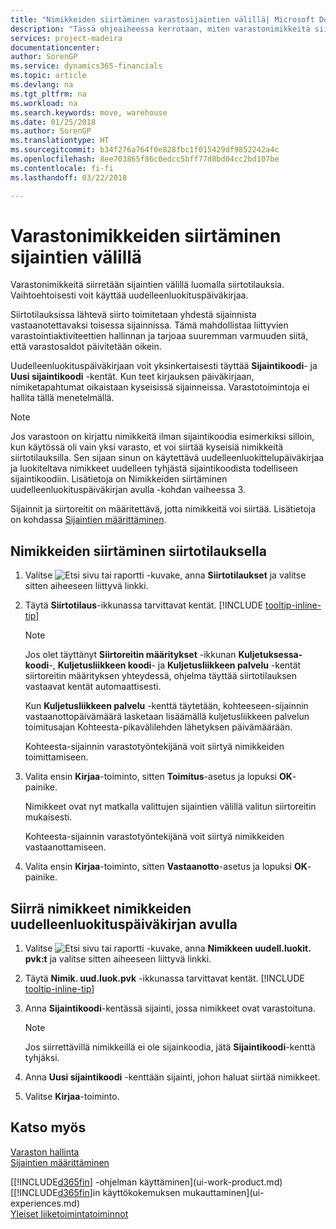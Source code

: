 ```yaml
---
title: "Nimikkeiden siirtäminen varastosijaintien välillä| Microsoft Docs"
description: "Tässä ohjeaiheessa kerrotaan, miten varastonimikkeitä siirretään varastosta toiseen joko uudelleenluokituspäiväkirjan tai siirtotilausten avulla."
services: project-madeira
documentationcenter: 
author: SorenGP
ms.service: dynamics365-financials
ms.topic: article
ms.devlang: na
ms.tgt_pltfrm: na
ms.workload: na
ms.search.keywords: move, warehouse
ms.date: 01/25/2018
ms.author: SorenGP
ms.translationtype: HT
ms.sourcegitcommit: b34f276a764f0e828fbc1f015429df9852242a4c
ms.openlocfilehash: 8ee703865f86c0edcc5bff77d8bd04cc2bd107be
ms.contentlocale: fi-fi
ms.lasthandoff: 03/22/2018

---
```

# <a name="transfer-inventory-between-locations"></a>Varastonimikkeiden siirtäminen sijaintien välillä
Varastonimikkeitä siirretään sijaintien välillä luomalla siirtotilauksia. Vaihtoehtoisesti voit käyttää uudelleenluokituspäiväkirjaa.

Siirtotilauksissa lähtevä siirto toimitetaan yhdestä sijainnista vastaanotettavaksi toisessa sijainnissa. Tämä mahdollistaa liittyvien varastointiaktiviteettien hallinnan ja tarjoaa suuremman varmuuden siitä, että varastosaldot päivitetään oikein.

Uudelleenluokituspäiväkirjaan voit yksinkertaisesti täyttää **Sijaintikoodi**- ja **Uusi sijaintikoodi** -kentät. Kun teet kirjauksen päiväkirjaan, nimiketapahtumat oikaistaan kyseisissä sijainneissa. Varastotoimintoja ei hallita tällä menetelmällä.

> [!NOTE]  
>   Jos varastoon on kirjattu nimikkeitä ilman sijaintikoodia esimerkiksi silloin, kun käytössä oli vain yksi varasto, et voi siirtää kyseisiä nimikkeitä siirtotilauksilla. Sen sijaan sinun on käytettävä uudelleenluokittelupäiväkirjaa ja luokiteltava nimikkeet uudelleen tyhjästä sijaintikoodista todelliseen sijaintikoodiin.  Lisätietoja on Nimikkeiden siirtäminen uudelleenluokituspäiväkirjan avulla -kohdan vaiheessa 3.

Sijainnit ja siirtoreitit on määritettävä, jotta nimikkeitä voi siirtää. Lisätietoja on kohdassa [Sijaintien määrittäminen](inventory-how-setup-locations.md).

## <a name="to-transfer-items-with-a-transfer-order"></a>Nimikkeiden siirtäminen siirtotilauksella
1. Valitse ![Etsi sivu tai raportti](media/ui-search/search_small.png "Etsi sivu tai raportti -kuvake") -kuvake, anna **Siirtotilaukset** ja valitse sitten aiheeseen liittyvä linkki.
2. Täytä **Siirtotilaus**-ikkunassa tarvittavat kentät. [!INCLUDE [tooltip-inline-tip](includes/tooltip-inline-tip_md.md)]

    > [!NOTE]  
   >   Jos olet täyttänyt **Siirtoreitin määritykset** -ikkunan **Kuljetuksessa-koodi**-, **Kuljetusliikkeen koodi**- ja **Kuljetusliikkeen palvelu** -kentät siirtoreitin määrityksen yhteydessä, ohjelma täyttää siirtotilauksen vastaavat kentät automaattisesti.

    Kun **Kuljetusliikkeen palvelu** -kenttä täytetään, kohteeseen-sijainnin vastaanottopäivämäärä lasketaan lisäämällä kuljetusliikkeen palvelun toimitusajan Kohteesta-pikavälilehden lähetyksen päivämäärään.

    Kohteesta-sijainnin varastotyöntekijänä voit siirtyä nimikkeiden toimittamiseen.
3. Valita ensin **Kirjaa**-toiminto, sitten **Toimitus**-asetus ja lopuksi **OK**-painike.

    Nimikkeet ovat nyt matkalla valittujen sijaintien välillä valitun siirtoreitin mukaisesti.

    Kohteesta-sijainnin varastotyöntekijänä voit siirtyä nimikkeiden vastaanottamiseen.
4. Valita ensin **Kirjaa**-toiminto, sitten **Vastaanotto**-asetus ja lopuksi **OK**-painike.

## <a name="to-transfer-items-with-the-item-reclassification-journal"></a>Siirrä nimikkeet nimikkeiden uudelleenluokituspäiväkirjan avulla
1. Valitse ![Etsi sivu tai raportti](media/ui-search/search_small.png "Etsi sivu tai raportti -kuvake") -kuvake, anna **Nimikkeen uudell.luokit. pvk:t** ja valitse sitten aiheeseen liittyvä linkki.
2. Täytä **Nimik. uud.luok.pvk** -ikkunassa tarvittavat kentät. [!INCLUDE [tooltip-inline-tip](includes/tooltip-inline-tip_md.md)]
3. Anna **Sijaintikoodi**-kentässä sijainti, jossa nimikkeet ovat varastoituna.

    > [!NOTE]  
   >   Jos siirrettävillä nimikkeillä ei ole sijainkoodia, jätä **Sijaintikoodi**-kenttä tyhjäksi.
4. Anna **Uusi sijaintikoodi** -kenttään sijainti, johon haluat siirtää nimikkeet.
5. Valitse **Kirjaa**-toiminto.

## <a name="see-also"></a>Katso myös
[Varaston hallinta](inventory-manage-inventory.md)  
[Sijaintien määrittäminen](inventory-how-setup-locations.md)  

[[!INCLUDE[d365fin](includes/d365fin_md.md)] -ohjelman käyttäminen](ui-work-product.md)  
[[!INCLUDE[d365fin](includes/d365fin_md.md)]in käyttökokemuksen mukauttaminen](ui-experiences.md)  
[Yleiset liiketoimintatoiminnot](ui-across-business-areas.md)

